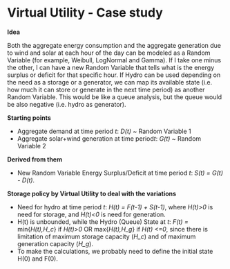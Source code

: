 # Virtual Utility - Case study

**Idea**

Both the aggregate energy consumption and the aggregate generation due to wind and solar at each hour of the day can be modeled as a Random Variable (for example, Weibull, LogNormal and Gamma). If I take one minus the other, I can have a new Random Variable that tells what is the energy surplus or deficit for that specific hour. If Hydro can be used depending on the need as a storage or a generator, we can map its available state (i.e. how much it can store or generate in the next time period) as another Random Variable. This would be like a queue analysis, but the queue would be also negative (i.e. hydro as generator).

**Starting points**
- Aggregate demand at time period *t*: *D(t)* ~ Random Variable 1
- Aggregate solar+wind generation at time period*t*: *G(t)* ~ Random Variable 2

**Derived from them**
- New Random Variable Energy Surplus/Deficit at time period *t*: *S(t) = G(t) - D(t)*.

**Storage policy by Virtual Utility to deal with the variations**
- Need for hydro at time period *t*: *H(t) = F(t-1) + S(t-1)*, where *H(t)>0* is need for storage, and *H(t)<0* is need for generation. 
- H(t) is unbounded, while the Hydro (Queue) State at *t*: *F(t) =* min{*H(t),H_c*} if *H(t)>0* OR max{*H(t),H_g*} if *H(t) <=0*, since there is limitation of maximum storage capacity (*H_c*) and of maximum generation capacity (*H_g*). 
- To make the calculations, we probably need to define the initial state H(0) and F(0).

